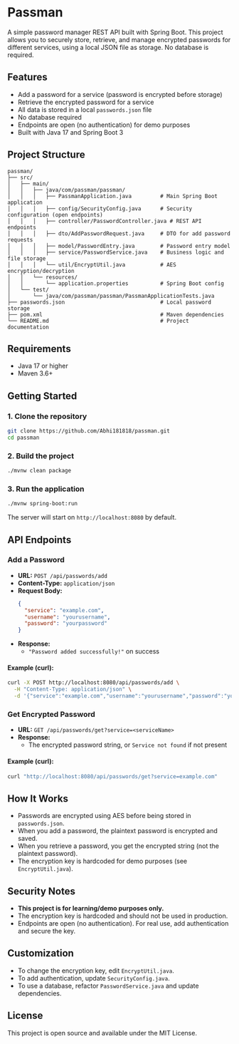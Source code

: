 # Passman

A simple password manager REST API built with Spring Boot. This project allows you to securely store, retrieve, and manage encrypted passwords for different services, using a local JSON file as storage. No database is required.

## Features
- Add a password for a service (password is encrypted before storage)
- Retrieve the encrypted password for a service
- All data is stored in a local `passwords.json` file
- No database required
- Endpoints are open (no authentication) for demo purposes
- Built with Java 17 and Spring Boot 3

## Project Structure
```
passman/
├── src/
│   ├── main/
│   │   ├── java/com/passman/passman/
│   │   │   ├── PassmanApplication.java         # Main Spring Boot application
│   │   │   ├── config/SecurityConfig.java      # Security configuration (open endpoints)
│   │   │   ├── controller/PasswordController.java # REST API endpoints
│   │   │   ├── dto/AddPasswordRequest.java     # DTO for add password requests
│   │   │   ├── model/PasswordEntry.java        # Password entry model
│   │   │   ├── service/PasswordService.java    # Business logic and file storage
│   │   │   └── util/EncryptUtil.java           # AES encryption/decryption
│   │   └── resources/
│   │       └── application.properties          # Spring Boot config
│   └── test/
│       └── java/com/passman/passman/PassmanApplicationTests.java
├── passwords.json                              # Local password storage
├── pom.xml                                     # Maven dependencies
└── README.md                                   # Project documentation
```

## Requirements
- Java 17 or higher
- Maven 3.6+

## Getting Started

### 1. Clone the repository
```sh
git clone https://github.com/Abhi181818/passman.git
cd passman
```

### 2. Build the project
```sh
./mvnw clean package
```

### 3. Run the application
```sh
./mvnw spring-boot:run
```
The server will start on `http://localhost:8080` by default.

## API Endpoints

### Add a Password
- **URL:** `POST /api/passwords/add`
- **Content-Type:** `application/json`
- **Request Body:**
  ```json
  {
    "service": "example.com",
    "username": "yourusername",
    "password": "yourpassword"
  }
  ```
- **Response:**
  - `"Password added successfully!"` on success

#### Example (curl):
```sh
curl -X POST http://localhost:8080/api/passwords/add \
  -H "Content-Type: application/json" \
  -d '{"service":"example.com","username":"yourusername","password":"yourpassword"}'
```

### Get Encrypted Password
- **URL:** `GET /api/passwords/get?service=<serviceName>`
- **Response:**
  - The encrypted password string, or `Service not found` if not present

#### Example (curl):
```sh
curl "http://localhost:8080/api/passwords/get?service=example.com"
```

## How It Works
- Passwords are encrypted using AES before being stored in `passwords.json`.
- When you add a password, the plaintext password is encrypted and saved.
- When you retrieve a password, you get the encrypted string (not the plaintext password).
- The encryption key is hardcoded for demo purposes (see `EncryptUtil.java`).

## Security Notes
- **This project is for learning/demo purposes only.**
- The encryption key is hardcoded and should not be used in production.
- Endpoints are open (no authentication). For real use, add authentication and secure the key.

## Customization
- To change the encryption key, edit `EncryptUtil.java`.
- To add authentication, update `SecurityConfig.java`.
- To use a database, refactor `PasswordService.java` and update dependencies.

## License
This project is open source and available under the MIT License.
